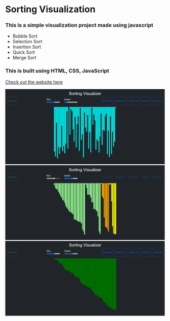 # Sorting Visualization
### This is a simple visualization project made using javascript 
- Bubble Sort 
- Selection Sort
- Insertion Sort
- Quick Sort
- Merge Sort

### This is built using HTML, CSS, JavaScript <br/>

[Check out the website here](https://saanidhyagoyal.github.io/Sorting-Visualizer/)

<img src="img/img1.png"> <br/>
<img src="img/img2.png"> <br/>
<img src="img/img3.png"> <br/>
